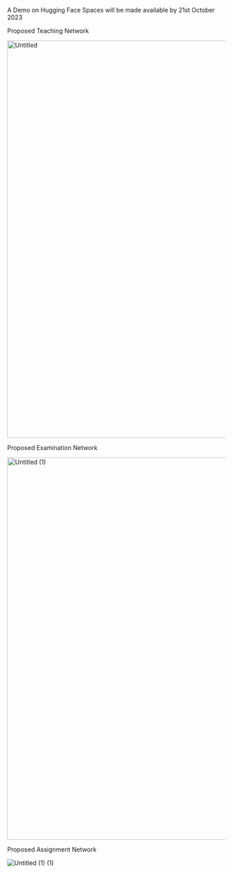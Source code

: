 A Demo on Hugging Face Spaces will be made available by 21st October 2023

Proposed Teaching Network

<img width="917" alt="Untitled" src="https://github.com/akash-mondal/VanguardEdu/assets/96812236/5d702da1-5c8e-48f7-b346-d60fa8399682">

Proposed Examination Network

<img width="882" alt="Untitled (1)" src="https://github.com/akash-mondal/VanguardEdu/assets/96812236/cde87d2b-24f7-469d-8e6b-722ab4ed5d94">

Proposed Assignment Network

![Untitled (1) (1)](https://github.com/akash-mondal/VanguardEdu/assets/96812236/0597c320-04fd-4d2a-a413-1a5bbb13726f)
